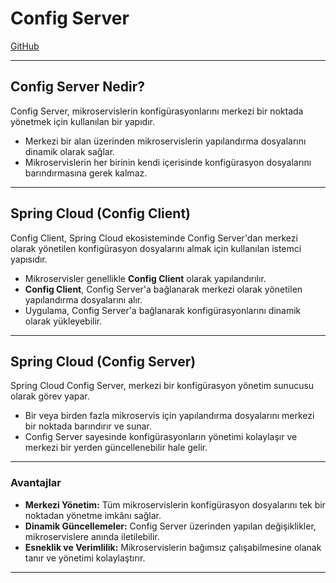 # Config Server
[GitHub](https://github.com/nurrbb/offline_microservices/tree/master)

---

## Config Server Nedir?
Config Server, mikroservislerin konfigürasyonlarını merkezi bir noktada yönetmek için kullanılan bir yapıdır.

- Merkezi bir alan üzerinden mikroservislerin yapılandırma dosyalarını dinamik olarak sağlar.
- Mikroservislerin her birinin kendi içerisinde konfigürasyon dosyalarını barındırmasına gerek kalmaz.

---

## Spring Cloud (Config Client)
Config Client, Spring Cloud ekosisteminde Config Server'dan merkezi olarak yönetilen konfigürasyon dosyalarını almak için kullanılan istemci yapısıdır.

- Mikroservisler genellikle **Config Client** olarak yapılandırılır.
- **Config Client**, Config Server'a bağlanarak merkezi olarak yönetilen yapılandırma dosyalarını alır.
- Uygulama, Config Server'a bağlanarak konfigürasyonlarını dinamik olarak yükleyebilir.

---

## Spring Cloud (Config Server)
Spring Cloud Config Server, merkezi bir konfigürasyon yönetim sunucusu olarak görev yapar.

- Bir veya birden fazla mikroservis için yapılandırma dosyalarını merkezi bir noktada barındırır ve sunar.
- Config Server sayesinde konfigürasyonların yönetimi kolaylaşır ve merkezi bir yerden güncellenebilir hale gelir.

---

### Avantajlar
- **Merkezi Yönetim:** Tüm mikroservislerin konfigürasyon dosyalarını tek bir noktadan yönetme imkânı sağlar.
- **Dinamik Güncellemeler:** Config Server üzerinden yapılan değişiklikler, mikroservislere anında iletilebilir.
- **Esneklik ve Verimlilik:** Mikroservislerin bağımsız çalışabilmesine olanak tanır ve yönetimi kolaylaştırır.

---